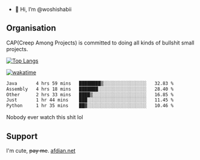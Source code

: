 - 👋 Hi, I’m @woshishabii

## Organisation

CAP(Creep Among Projects) is committed to doing all kinds of bullshit small projects.

[![Top Langs](https://github-readme-stats.vercel.app/api/top-langs/?username=woshishabii&layout=compact)](https://github.com/anuraghazra/github-readme-stats)

[![wakatime](https://wakatime.com/badge/user/34d02784-acc1-4a16-82d7-33fdb53c4ed6.svg)](https://wakatime.com/@34d02784-acc1-4a16-82d7-33fdb53c4ed6)


<!--START_SECTION:waka-->

```txt
Java       4 hrs 59 mins   ████████▒░░░░░░░░░░░░░░░░   32.83 %
Assembly   4 hrs 18 mins   ███████░░░░░░░░░░░░░░░░░░   28.40 %
Other      2 hrs 33 mins   ████▒░░░░░░░░░░░░░░░░░░░░   16.85 %
Just       1 hr 44 mins    ███░░░░░░░░░░░░░░░░░░░░░░   11.45 %
Python     1 hr 35 mins    ██▓░░░░░░░░░░░░░░░░░░░░░░   10.46 %
```

<!--END_SECTION:waka-->

Nobody ever watch this shit lol

## Support
I'm cute, ~~pay me~~.
[afdian.net](https://afdian.com/a/woshishabi)

<!---
woshishabii/woshishabii is a ✨ special ✨ repository because its `README.md` (this file) appears on your GitHub profile.
You can click the Preview link to take a look at your changes.
--->
